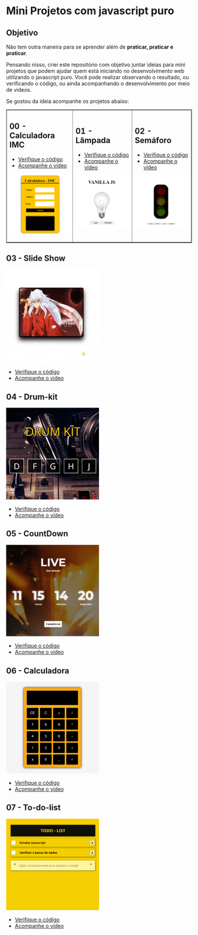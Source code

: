 # Mini Projetos com javascript puro

## Objetivo
Não tem outra maneira para se aprender além de **praticar, praticar e praticar**.

Pensando nisso, criei este repositório com objetivo juntar ideias para mini projetos que podem ajudar quem está iniciando no desenvolvimento web utilizando o javascript puro.
Você pode realizar observando o resultado, ou verificando o código, ou ainda acompanhando o desenvolvimento por meio de videos.

Se gostou da ideia acompanhe os projetos abaixo:
<table border="1">
    <tr>
        <td>

## 00 - Calculadora IMC
* [Verifique o código](./00-imc/)
* [Acompanhe o vídeo](https://youtu.be/RacwEvoTz_Y)

[<img src='./img/00-imc.gif'>](https://fernandoleonid.github.io/mini-projetos-js/00-imc/)
        </td>
        <td>
## 01 - Lâmpada
* <a href="./01-lamp/">Verifique o código</a>
* <a href="https://youtu.be/4r0zOW9Zn-Y" target="_blank">Acompanhe o vídeo</a>

<a href='https://fernandoleonid.github.io/mini-projetos-js/01-lamp/'><img src='./img/01-lamp.gif'></a>
        </td>
        <td>

## 02 - Semáforo
* [Verifique o código](./02-semaforo/)
* [Acompanhe o vídeo](https://youtu.be/EujFSEsZsk4)

[<img src='./img/02-semaforo.gif'>](https://fernandoleonid.github.io/mini-projetos-js/02-semaforo/)
        </td>
    <tr>
</table>

<!-- ## 00 - Calculadora IMC
* [Verifique o código](./00-imc/)
* [Acompanhe o vídeo](https://youtu.be/RacwEvoTz_Y)

[<img src='./img/00-imc.gif' width='50%'>](https://fernandoleonid.github.io/mini-projetos-js/00-imc/)

## 01 - Lâmpada
<a href='https://fernandoleonid.github.io/mini-projetos-js/01-lamp/'><img src='./img/01-lamp.gif' width='50%'></a>
* <a href="./01-lamp/">Verifique o código</a>
* <a href="https://youtu.be/4r0zOW9Zn-Y" target="_blank">Acompanhe o vídeo</a>

## 02 - Semáforo
<a href='https://fernandoleonid.github.io/mini-projetos-js/02-semaforo/'><img src='./img/02-semaforo.gif' width='50%'></a>
* <a href="./02-semaforo/">Verifique o código</a>
* <a href="https://youtu.be/EujFSEsZsk4" target="_blank">Acompanhe o vídeo</a> -->

## 03 - Slide Show
<a href='https://fernandoleonid.github.io/mini-projetos-js/03-slideshow/'><img src='./img/03-slideshow.gif' width='50%'></a>
* <a href="./03-slideshow/">Verifique o código</a>
* <a href="https://youtu.be/csNYVAS2ex8" target="_blank">Acompanhe o vídeo</a>

## 04 - Drum-kit
<a href='https://fernandoleonid.github.io/mini-projetos-js/04-DRUM-KIT/'><img src='./img/04-DRUM-KIT.gif' width='50%'></a>
* <a href="./04-DRUM-KIT/">Verifique o código</a>
* <a href="https://youtu.be/2qA8tlJ24uQ" target="_blank">Acompanhe o vídeo</a>

## 05 - CountDown
<a href='https://fernandoleonid.github.io/mini-projetos-js/05-countdown/'><img src='./img/05-countdown.gif' width='50%'></a>
* <a href="./05-countdown/">Verifique o código</a>
* <a href="https://youtu.be/nmWrwFjiCvo" target="_blank">Acompanhe o vídeo</a>

## 06 - Calculadora
<a href='https://fernandoleonid.github.io/mini-projetos-js/06-Calculadora/'><img src='./img/06-Calculadora.gif' width='50%'></a>
* <a href="./06-Calculadora/">Verifique o código</a>
* <a href="https://youtu.be/oRZQ5EZOrQk" target="_blank">Acompanhe o vídeo</a>

## 07 - To-do-list
<a href='https://fernandoleonid.github.io/mini-projetos-js/07-todo-List/'><img src='./img/07-todo-List.gif' width='50%'></a>
* <a href="./07-todo-List/">Verifique o código</a>
* <a href="https://youtu.be/oGEYs52ZuHY" target="_blank">Acompanhe o vídeo</a>
